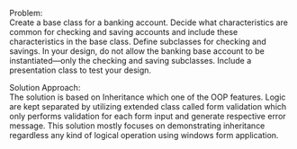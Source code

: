 Problem:\
Create a base class for a banking account. Decide what characteristics are common for checking and saving accounts and include these characteristics in the base class. Define subclasses for checking and savings. In your design, do not allow the banking base account to be instantiated—only the checking and saving subclasses. Include a presentation class to test your design.

Solution Approach:\
The solution is based on Inheritance which one of the OOP features. Logic are kept separated by utilizing extended class called form validation which only performs validation for each form input and generate respective error message. This solution mostly focuses on demonstrating inheritance regardless any kind of logical operation using windows form application.
